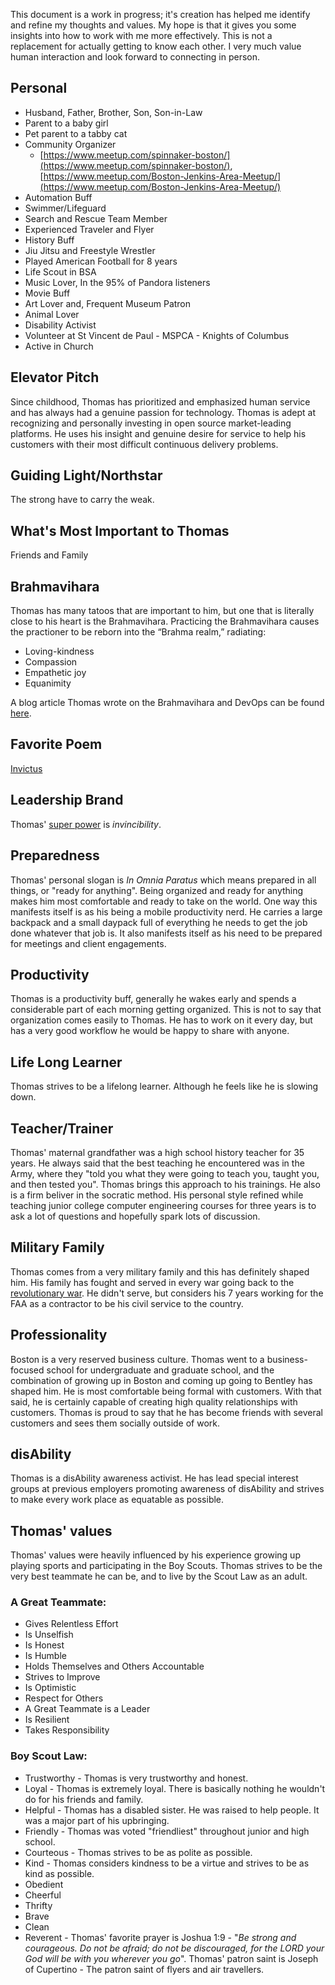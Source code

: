 This document is a work in progress; it's creation has helped me identify and refine my thoughts and values. My hope is that it gives you some insights into how to work with me more effectively. This is not a replacement for actually getting to know each other. I very much value human interaction and look forward to connecting in person.

## Personal

- Husband, Father, Brother, Son, Son-in-Law
- Parent to a baby girl
- Pet parent to a tabby cat
- Community Organizer
  -  [https://www.meetup.com/spinnaker-boston/](https://www.meetup.com/spinnaker-boston/), [https://www.meetup.com/Boston-Jenkins-Area-Meetup/](https://www.meetup.com/Boston-Jenkins-Area-Meetup/)
- Automation Buff
- Swimmer/Lifeguard
- Search and Rescue Team Member
- Experienced Traveler and Flyer
- History Buff
- Jiu Jitsu and Freestyle Wrestler
- Played American Football for 8 years
- Life Scout in BSA
- Music Lover, In the 95% of Pandora listeners 
- Movie Buff
- Art Lover and, Frequent Museum Patron
- Animal Lover
- Disability Activist
- Volunteer at St Vincent de Paul - MSPCA - Knights of Columbus
- Active in Church

## Elevator Pitch
Since childhood, Thomas has prioritized and emphasized human service and has always had a genuine passion for technology. Thomas is adept at recognizing and personally investing in open source market-leading platforms. He uses his insight and  genuine desire for service to help his customers with their most difficult continuous delivery problems.

## Guiding Light/Northstar
The strong have to carry the weak.

## What's Most Important to Thomas
Friends and Family

## Brahmavihara
Thomas has many tatoos that are important to him, but one that is literally close to his heart is the Brahmavihara. 
Practicing the Brahmavihara causes the practioner to be reborn into the “Brahma realm,” radiating:

* Loving-kindness
* Compassion
* Empathetic joy
* Equanimity

A blog article Thomas wrote on the Brahmavihara and DevOps can be found [here](https://www.linkedin.com/pulse/bramavihara-four-immeasurables-devops-thomas-a-mcgonagle/). 

## Favorite Poem
[Invictus](https://en.wikipedia.org/wiki/Invictus)

## Leadership Brand
Thomas' [super power](https://drodio.com/what-is-your-leadership-brand/) is *invincibility*. 

## Preparedness
 Thomas' personal slogan is *In Omnia Paratus* which means prepared in all things, or "ready for anything". Being organized and ready for anything makes him most comfortable and ready to take on the world. One way this manifests itself is as his being a mobile productivity nerd. He carries a large backpack and a small daypack full of everything he needs to get the job done whatever that job is. It also manifests itself as his need to be prepared for meetings and client engagements. 

## Productivity
Thomas is a productivity buff, generally he wakes early and spends a considerable part of each morning getting organized. This is not to say that organization comes easily to Thomas. He has to work on it every day, but has a very good workflow he would be happy to share with anyone. 

## Life Long Learner
Thomas strives to be a lifelong learner. Although he feels like he is slowing down.

## Teacher/Trainer
Thomas' maternal grandfather was a high school history teacher for 35 years. He always said that the best teaching he encountered was in the Army, where they "told you what they were going to teach you, taught you, and then tested you". Thomas brings this approach to his trainings. He also is a firm beliver in the socratic method. His personal style refined while teaching junior college computer engineering courses for three years is to ask a lot of questions and hopefully spark lots of discussion. 

## Military Family
  Thomas comes from a very military family and this has definitely shaped him. His family has fought and served in every war going back to the [revolutionary war](https://twitter.com/mcgonagle/status/1041192434816962560). He didn't serve, but considers his 7 years working for the FAA as a contractor to be his civil service to the country.  

## Professionality 
 Boston is a very reserved business culture. Thomas went to a business-focused school for undergraduate and graduate school, and the combination of growing up in Boston and coming up going to Bentley has shaped him. He is most comfortable being formal with customers. With that said, he is certainly capable of creating high quality relationships with customers. Thomas is proud to say that he has become friends with several customers and sees them socially outside of work. 

## disAbility
Thomas is a disAbility awareness activist. He has lead special interest groups at previous employers promoting awareness of disAbility and strives to make every work place as equatable as possible. 

## Thomas' values 
Thomas' values were heavily influenced by his experience growing up playing sports and participating in the Boy Scouts. Thomas strives to be the very best teammate he can be, and to live by the Scout Law as an adult. 

### A Great Teammate: 
- Gives Relentless Effort
- Is Unselfish
- Is Honest
- Is Humble
- Holds Themselves and Others Accountable
- Strives to Improve
- Is Optimistic
- Respect for Others
- A Great Teammate is a Leader
- Is Resilient
- Takes Responsibility

### Boy Scout Law:
- Trustworthy - Thomas is very trustworthy and honest. 
- Loyal - Thomas is extremely loyal. There is basically nothing he wouldn't do for his friends and family. 
- Helpful - Thomas has a disabled sister. He was raised to help people. It was a major part of his upbringing. 
- Friendly - Thomas was voted "friendliest" throughout junior and high school. 
- Courteous - Thomas strives to be as polite as possible. 
- Kind - Thomas considers kindness to be a virtue and strives to be as kind as possible. 
- Obedient
- Cheerful
- Thrifty
- Brave
- Clean
- Reverent - Thomas' favorite prayer is Joshua 1:9 - "*Be strong and courageous. Do not be afraid; do not be discouraged, for the LORD your God will be with you wherever you go*". Thomas' patron saint is Joseph of Cupertino - The patron saint of flyers and air travellers.  
